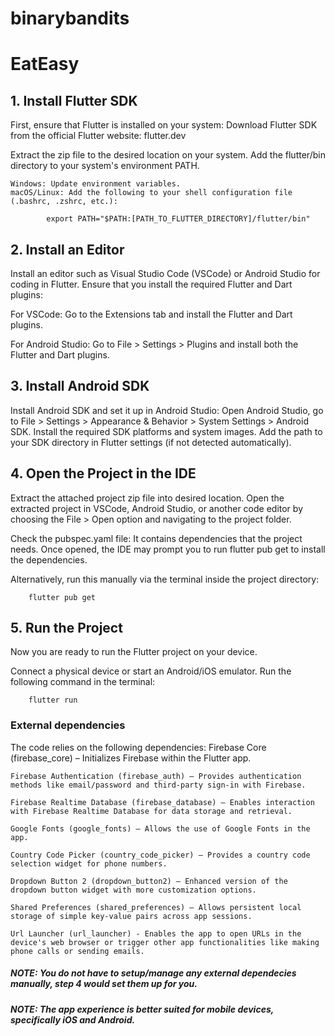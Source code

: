 # binarybandits

# EatEasy

## 1. Install Flutter SDK

First, ensure that Flutter is installed on your system:
Download Flutter SDK from the official Flutter website: flutter.dev

Extract the zip file to the desired location on your system.
Add the flutter/bin directory to your system's environment PATH.

    Windows: Update environment variables.
    macOS/Linux: Add the following to your shell configuration file (.bashrc, .zshrc, etc.):

            export PATH="$PATH:[PATH_TO_FLUTTER_DIRECTORY]/flutter/bin"

## 2. Install an Editor

Install an editor such as Visual Studio Code (VSCode) or Android Studio for coding in Flutter. Ensure that you install the required Flutter and Dart plugins:

For VSCode:
Go to the Extensions tab and install the Flutter and Dart plugins.

For Android Studio:
Go to File > Settings > Plugins and install both the Flutter and Dart plugins.

## 3. Install Android SDK

Install Android SDK and set it up in Android Studio:
Open Android Studio, go to File > Settings > Appearance & Behavior > System Settings > Android SDK.
Install the required SDK platforms and system images.
Add the path to your SDK directory in Flutter settings (if not detected automatically).

## 4. Open the Project in the IDE

Extract the attached project zip file into desired location.
Open the extracted project in VSCode, Android Studio, or another code editor by choosing the File > Open option and navigating to the project folder.

Check the pubspec.yaml file: It contains dependencies that the project needs. Once opened, the IDE may prompt you to run flutter pub get to install the dependencies.

Alternatively, run this manually via the terminal inside the project directory:

        flutter pub get

## 5. Run the Project

Now you are ready to run the Flutter project on your device.

Connect a physical device or start an Android/iOS emulator.
Run the following command in the terminal:

        flutter run

### External dependencies

The code relies on the following dependencies:
Firebase Core (firebase_core) – Initializes Firebase within the Flutter app.

    Firebase Authentication (firebase_auth) – Provides authentication methods like email/password and third-party sign-in with Firebase.

    Firebase Realtime Database (firebase_database) – Enables interaction with Firebase Realtime Database for data storage and retrieval.

    Google Fonts (google_fonts) – Allows the use of Google Fonts in the app.

    Country Code Picker (country_code_picker) – Provides a country code selection widget for phone numbers.

    Dropdown Button 2 (dropdown_button2) – Enhanced version of the dropdown button widget with more customization options.

    Shared Preferences (shared_preferences) – Allows persistent local storage of simple key-value pairs across app sessions.

    Url Launcher (url_launcher) - Enables the app to open URLs in the device's web browser or trigger other app functionalities like making phone calls or sending emails.

##### NOTE: You do not have to setup/manage any external dependecies manually, step 4 would set them up for you.

##### NOTE: The app experience is better suited for mobile devices, specifically iOS and Android.
